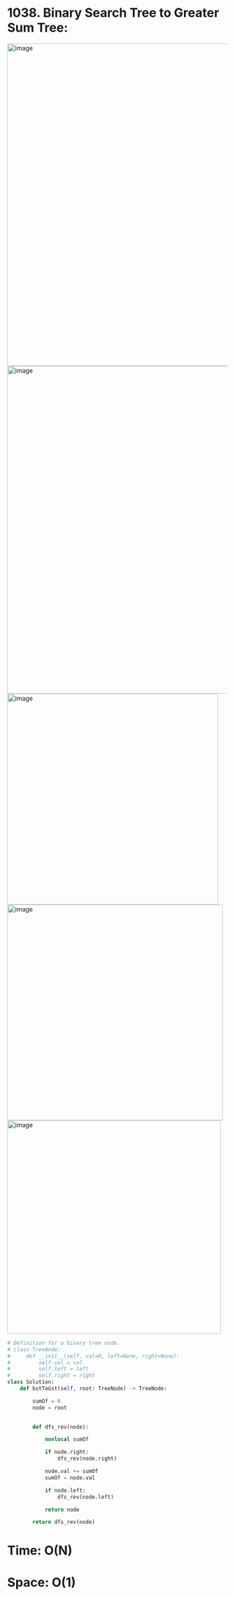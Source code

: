 # 1038. Binary Search Tree to Greater Sum Tree:

<img width="737" alt="image" src="https://github.com/jatinbhutka/LeetCode-2022/assets/35987583/cf9a5a67-5919-4285-8d5f-d05b2152002f">
<img width="749" alt="image" src="https://github.com/jatinbhutka/LeetCode-2022/assets/35987583/1990d24c-dd3b-4978-9a6b-ee5bfe9bfee0">

<img width="482" alt="image" src="https://github.com/jatinbhutka/LeetCode-2022/assets/35987583/89501ea3-5fc6-4ae4-b634-8f822d1fdf79">
<img width="493" alt="image" src="https://github.com/jatinbhutka/LeetCode-2022/assets/35987583/715a8e14-ff37-41b2-b6fe-3fb624bf9fff">
<img width="488" alt="image" src="https://github.com/jatinbhutka/LeetCode-2022/assets/35987583/fdbb59db-2bdd-47db-8bbd-a99c12213635">


```python
# Definition for a binary tree node.
# class TreeNode:
#     def __init__(self, val=0, left=None, right=None):
#         self.val = val
#         self.left = left
#         self.right = right
class Solution:
    def bstToGst(self, root: TreeNode) -> TreeNode:

        sumOf = 0
        node = root

        
        def dfs_rev(node):

            nonlocal sumOf

            if node.right:
                dfs_rev(node.right)

            node.val += sumOf
            sumOf = node.val

            if node.left:
                dfs_rev(node.left)

            return node

        return dfs_rev(node)
```

# Time: O(N)
# Space: O(1)
